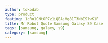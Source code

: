 ```yaml
---
author: tokodab
type: product
featimg: 1cRu1CNtOP7z1iQEAjVg81T3NbISlwK1F
title: Mr Robot Quote Samsung Galaxy S9 Case
tags: [samsung, galaxy, s9]
category: [samsung]
---
```

